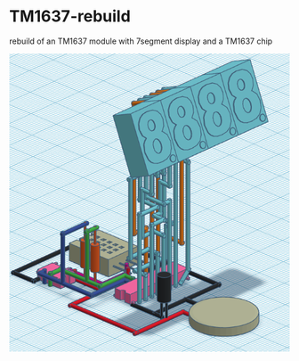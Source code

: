 # TM1637-rebuild
rebuild of an TM1637 module with 7segment display and a TM1637 chip

![mybot6](https://github.com/gtmans/TM1637-rebuild/blob/main/3dview%202023-09-15%20165746.png)
